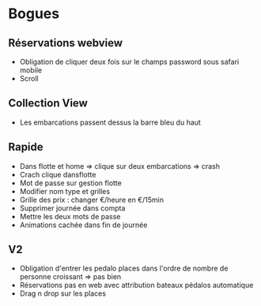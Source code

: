 Bogues
=========

## Réservations webview
* Obligation de cliquer deux fois sur le champs password sous safari mobile
* Scroll

## Collection View
* Les embarcations passent dessus la barre bleu du haut

## Rapide
* Dans flotte et home => clique sur deux embarcations => crash
* Crach clique dansflotte
* Mot de passe sur gestion flotte
* Modifier nom type et grilles
* Grille des prix : changer €/heure en €/15min
* Supprimer journée dans compta
* Mettre les deux mots de passe
* Animations cachée dans fin de journée

## V2
* Obligation d'entrer les pedalo places dans l'ordre de nombre de personne croissant => pas bien
* Réservations pas en web avec attribution bateaux pédalos automatique
* Drag n drop sur les places
